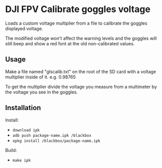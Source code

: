 # DJI FPV Calibrate goggles voltage

Loads a custom voltage multiplier from a file to calibrate the goggles displayed voltage.

The modified voltage won't affect the warning levels and the goggles will still beep and show a red font at the old non-calibrated values.

## Usage

Make a file named "glscalib.txt" on the root of the SD card with a voltage multiplier inside of it. e.g. 0.98765

To get the multiplier divide the voltage you measure from a multimeter by the voltage you see in the goggles.


## Installation

Install:
- `download ipk`
- `adb push package-name.ipk /blackbox`
- `opkg install /blackbox/package-name.ipk`


Build:
- `make ipk`

